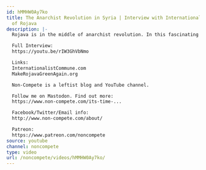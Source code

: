 ```yaml
---
id: hMMHW0Ay7ko
title: The Anarchist Revolution in Syria | Interview with Internationalist Commune
  of Rojava
description: |-
  Rojava is in the middle of anarchist revolution. In this fascinating interview, we talk to the Internationalist Commune of Rojava about the social and ideological underpinnings of the revolution and what you can do to help liberate the Democratic Federation of Northern Syria.

  Full Interview:
  https://youtu.be/rIW3GhVbNmo

  Links:
  InternationalistCommune.com
  MakeRojavaGreenAgain.org

  Non-Compete is a leftist blog and YouTube channel.

  Follow me on Mastodon. Find out more:
  https://www.non-compete.com/its-time-...

  Facebook/Twitter/Email info:
  http://www.non-compete.com/about/

  Patreon:
  https://www.patreon.com/noncompete
source: youtube
channel: noncompete
type: video
url: /noncompete/videos/hMMHW0Ay7ko/
---
```


